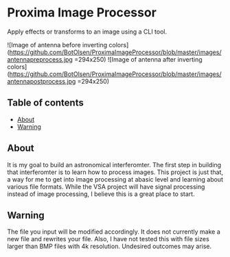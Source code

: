 # Proxima Image Processor

Apply effects or transforms to an image using a CLI tool. 

![Image of antenna before inverting colors](https://github.com/BotOlsen/ProximaImageProcessor/blob/master/images/antennapreprocess.jpg =294x250)
![Image of antenna after inverting colors](https://github.com/BotOlsen/ProximaImageProcessor/blob/master/images/antennapostprocess.jpg =294x250)

## Table of contents
* [About](#about)
* [Warning](#warning)

## About

It is my goal to build an astronomical interferomter. The first step in building that interferomter is to learn how to process images. This project is just that, a way for me to get into image processing at  abasic level and learning about various file formats. While the VSA project will have signal processing instead of image processing, I believe this is a great place to start. 

## Warning

The file you input will be modified accordingly. It does not currently make a new file and rewrites your file. Also, I have not tested this with file sizes larger than BMP files with 4k resolution. Undesired outcomes may arise. 
